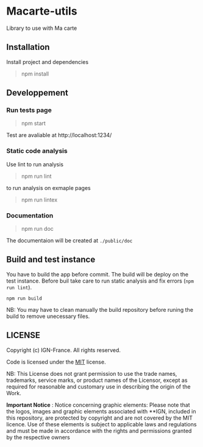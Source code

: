 # Macarte-utils
Library to use with Ma carte

## Installation 

Install project and dependencies

> npm install

## Developpement

### Run tests page

> npm start

Test are avaliable at http://localhost:1234/

### Static code analysis

Use lint to run analysis

> npm run lint

to run analysis on exmaple pages

> npm run lintex

### Documentation

> npm run doc

The documentaion will be created at  `./public/doc`


## Build and test instance

You have to build the app before commit. The build will be deploy on the test instance.
Before buil take care to run static analysis and fix errors (`npm run lint`).

```
npm run build
```

NB: You may have to clean manually the build repository before runing the build to remove unecessary files.

## LICENSE

Copyright (c) IGN-France. All rights reserved.

Code is licensed under the [MIT](/LICENSE) license.

NB: This License does not grant permission to use the trade names, trademarks, service marks, or product names of the Licensor, except as required for reasonable and customary use in describing the origin of the Work.

**Important Notice** : Notice concerning graphic elements: Please note that the logos, images and graphic elements associated with **IGN, included in this repository, are protected by copyright and are not covered by the MIT licence. Use of these elements is subject to applicable laws and regulations and must be made in accordance with the rights and permissions granted by the respective owners
